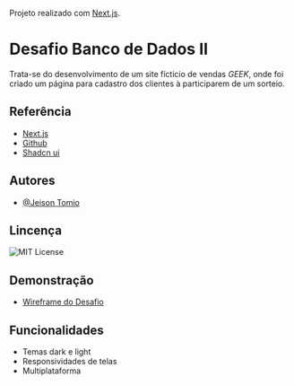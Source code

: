 Projeto realizado com [Next.js](https://nextjs.org/).


# Desafio Banco de Dados II

Trata-se do desenvolvimento de um site fícticio de vendas *GEEK*, onde foi criado um página para cadastro dos clientes à participarem de um sorteio. 

## Referência

 - [Next.js](https://nextjs.org/docs)
 - [Github](https://github.com/)
 - [Shadcn ui](https://ui.shadcn.com/docs/components)
 

## Autores

- [@Jeison Tomio](https://www.linkedin.com/in/jeison-tomio/)


## Lincença

![MIT License](https://img.shields.io/badge/License-MIT-green.svg)


## Demonstração

- [Wireframe do Desafio](https://challange-geek-store.vercel.app/wireframe)


## Funcionalidades

- Temas dark e light
- Responsividades de telas
- Multiplataforma
